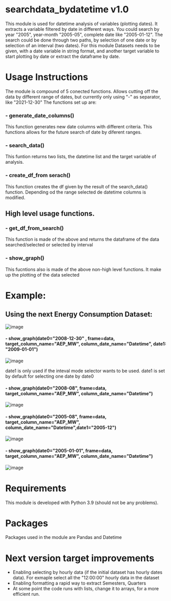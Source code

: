 # searchdata_bydatetime v1.0
This module is  used for datetime analysis of variables (plotting dates). It extracts a variable filtered by date in different ways. You could search by year "2005", year-month "2005-05", complete date like "2005-01-12". The search could be done through two paths, by selection of one date or by selection of an interval (two dates). For this module Datasets needs to be given, with a date variable in string format, and another target variable to start plotting by date or extract the dataframe by date.

# Usage Instructions
The module is compound of 5 conected functions. Allows cutting off the data by different range of dates, but currently only using "-" as separator, like "2021-12-30"
The functions set up are:
### - generate_date_columns()
This function generates new date columns with different criteria. This functions allows for the future search of date by diferent ranges.
### - search_data() 
This funtion returns two lists, the datetime list and the target variable of analysis.
### - create_df_from serach() 
This function creates the df given by the result of the search_data() function. Depending od the range selected de datetime columns is modified.
## High level usage functions.
### - get_df_from_search() 
This function is made of the above and returns the dataframe of the data searched/selected or selected by interval
### - show_graph() 
This fucntions also is made of the above non-high level functions. It make up the plotting of the data selected
# Example:
## Using the next Energy Consumption Dataset:
![image](https://user-images.githubusercontent.com/61083270/147823068-7ba693bc-7241-41bc-a703-f72c13d491d6.png)
#### - show_graph(date0="2008-12-30" , frame=data, target_column_name="AEP_MW", column_date_name="Datetime", date1: "2009-01-01")
![image](https://user-images.githubusercontent.com/61083270/147822950-50f96063-733f-440b-a926-144d9a82bb1f.png)

date1 is only used if the inteval mode selector wants to be used. date1 is set by default for selecting one date by date0
#### - show_graph(date0="2008-08", frame=data, target_column_name="AEP_MW", column_date_name="Datetime")
![image](https://user-images.githubusercontent.com/61083270/147823241-c24a87a9-212d-49a2-a0cc-2c1371193dda.png)
#### - show_graph(date0="2005-08", frame=data, target_column_name="AEP_MW", column_date_name="Datetime",date1="2005-12")
![image](https://user-images.githubusercontent.com/61083270/147823279-994c2e34-f034-41f0-bb38-03ba4f63b9d4.png)
#### - show_graph(date0="2005-01-01", frame=data, target_column_name="AEP_MW", column_date_name="Datetime")
![image](https://user-images.githubusercontent.com/61083270/147823315-0c9e8e05-765b-481c-91a6-c5acd70ad78e.png)
# Requirements
This module is developed with Python 3.9 (should not be any problems).
# Packages
Packages used in the module are Pandas and Datetime
# Next version target improvements
- Enabling selecting by hourly data (if the initial dataset has  hourly dates data). For exmaple select all the "12:00:00" hourly data in the dataset
- Enabling formatting a rapid way to extract Semesters, Quarters
- At some point the code runs with lists, change it to arrays, for a more efficient run.
